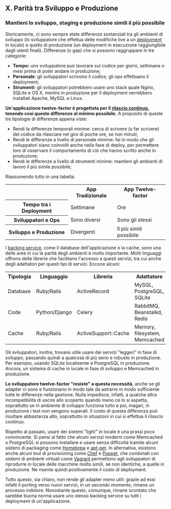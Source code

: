## X. Parità tra Sviluppo e Produzione
### Mantieni lo sviluppo, staging e produzione simili il più possibile

Storicamente, ci sono sempre state differenze sostanziali tra gli ambienti di sviluppo (lo sviluppatore che effettua delle modifiche live a un [deployment](./codebase) in locale) e quello di produzione (un deployment in esecuzione raggiungibile dagli utenti finali). Differenze (o gap) che si possono raggruppare in tre categorie:

* **Tempo:** uno sviluppatore può lavorare sul codice per giorni, settimane o mesi prima di poter andare in produzione;
* **Personale**: gli sviluppatori scrivono il codice, gli ops effettuano il deployment;
* **Strumenti**: gli sviluppatori potrebbero usare uno stack quale Nginx, SQLite e OS X, mentre in produzione per il deployment verrebbero installati Apache, MySQL e Linux.

**Un'applicazione twelve-factor è progettata per il [rilascio continuo](http://avc.com/2011/02/continuous-deployment/), tenendo così queste differenze al minimo possibile.** A proposito di queste tre tipologie di differenze appena viste:

* Rendi la differenze temporali minime: cerca di scrivere (o far scrivere) del codice da rilasciare nel giro di poche ore, se non minuti;
* Rendi le differenze a livello di personale minime: fai in modo che gli sviluppatori siano coinvolti anche nella fase di deploy, per permettere loro di osservare il comportamento di ciò che hanno scritto anche in produzione;
* Rendi le differenze a livello di strumenti minime: mantieni gli ambienti di lavoro il più simile possibile;

Riassumendo tutto in una tabella:

<table>
  <tr>
    <th></th>
    <th>App Tradizionale</th>
    <th>App Twelve-factor</th>
  </tr>
  <tr>
    <th>Tempo tra i Deployment</th>
    <td>Settimane</td>
    <td>Ore</td>
  </tr>
  <tr>
    <th>Sviluppatori e Ops</th>
    <td>Sono diversi</td>
    <td>Sono gli stessi</td>
  </tr>
  <tr>
    <th>Sviluppo e Produzione</th>
    <td>Divergenti</td>
    <td>Il più simili possibile</td>
  </tr>
</table>

I [backing service](./backing-services), come il database dell'applicazione o la cache, sono una delle aree in cui la parità degli ambienti è molto importante. Molti linguaggi offrono delle librerie che facilitano l'accesso a questi servizi, tra cui anche degli adattatori per questi tipi di servizi. Eccone alcuni:

<table>
  <tr>
    <th>Tipologia</th>
    <th>Linguaggio</th>
    <th>Libreria</th>
    <th>Adattatore</th>
  </tr>
  <tr>
    <td>Database</td>
    <td>Ruby/Rails</td>
    <td>ActiveRecord</td>
    <td>MySQL, PostgreSQL, SQLite</td>
  </tr>
  <tr>
    <td>Code</td>
    <td>Python/Django</td>
    <td>Celery</td>
    <td>RabbitMQ, Beanstalkd, Redis</td>
  </tr>
  <tr>
    <td>Cache</td>
    <td>Ruby/Rails</td>
    <td>ActiveSupport::Cache</td>
    <td>Memory, filesystem, Memcached</td>
  </tr>
</table>

Gli sviluppatori, inoltre, trovano utile usare dei servizi "leggeri" in fase di sviluppo, passando quindi a qualcosa di più serio e robusto in produzione. Per esempio, usando SQLite localmente e PostgreSQL in produzione. Ancora, un sistema di cache in locale in fase di sviluppo e Memcached in produzione.

**Lo sviluppatore twelve-factor "resiste" a questa necessità**, anche se gli adapter ci sono e funzionano in modo tale da astrarre in modo sufficiente tutte le differenze nella gestione. Nulla impedisce, infatti, a qualche altra incompatibilità di uscire allo scoperto quando meno ce lo si aspetta, soprattutto se in ambiente di sviluppo funziona tutto e poi, magari, in produzione i test non vengono superati. Il costo di questa differenza può risultare abbastanza alto, soprattutto in situazioni in cui si effettua il rilascio continuo.

Rispetto al passato, usare dei sistemi "light" in locale è una prassi poco convincente. Si pensi al fatto che alcuni servizi moderni come Memcached o PostgreSQL si possono installare e usare senza difficoltà tramite alcuni sistemi di packaging come [Homebrew](http://mxcl.github.com/homebrew/) e [apt-get](https://help.ubuntu.com/community/AptGet/Howto).  In alternativa, esistono anche alcuni tool di provisioning come [Chef](http://www.opscode.com/chef/) e [Puppet](http://docs.puppetlabs.com/), che combinati con sistemi di ambienti virtuali come [Vagrant](http://vagrantup.com/) permettono agli sviluppatori di riprodurre in locale delle macchine molto simili, se non identiche, a quelle in produzione. Ne risente quindi positivamente il costo di deployment.

Tutto questo, sia chiaro, non rende gli adapter meno utili: grazie ad essi infatti il porting verso nuovi servizi, in un secondo momento, rimane un processo indolore. Nonostante questo, comunque, rimane scontato che sarebbe buona norma usare uno stesso backing service su tutti i deployment di un'applicazione.
